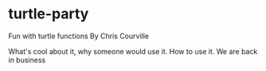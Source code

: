 # turtle-party
Fun with turtle functions
By Chris Courville

What's cool about it, why someone would use it. How to use it. We are back in business
